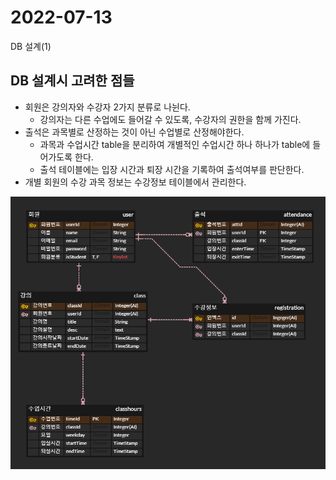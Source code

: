 # 2022-07-13

DB 설계(1)

## DB 설계시 고려한 점들

- 회원은 강의자와 수강자 2가지 분류로 나뉜다.
    - 강의자는 다른 수업에도 들어갈 수 있도록, 수강자의 권한을 함께 가진다.
- 출석은 과목별로 산정하는 것이 아닌 수업별로 산정해야한다.
    - 과목과 수업시간 table을 분리하여 개별적인 수업시간 하나 하나가 table에 들어가도록 한다.
    - 출석 테이블에는 입장 시간과 퇴장 시간을 기록하여 출석여부를 판단한다.
- 개별 회원의 수강 과목 정보는 수강정보 테이블에서 관리한다.

![image.png](./image.png)
